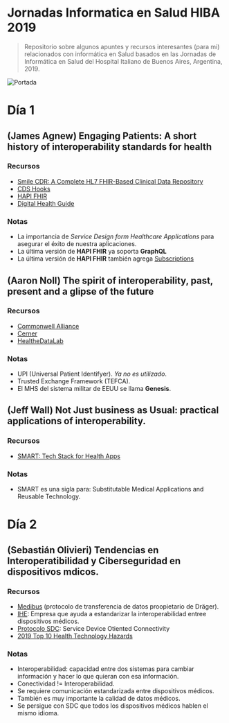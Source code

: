 # Jornadas Informatica en Salud HIBA 2019
> Repositorio sobre algunos apuntes y recursos interesantes (para mi) relacionados con informática en Salud basados en las Jornadas de Informática en Salud del Hospital Italiano de Buenos Aires, Argentina, 2019.

![Portada](https://www.hospitalitaliano.org.ar/multimedia/archivos/noticias_archivos/149/banners/149_bannerjornadas2019.png)

# Día 1

## (James Agnew) Engaging Patients: A short history of interoperability standards for health

### Recursos
* [Smile CDR: A Complete HL7 FHIR-Based Clinical Data Repository](https://smilecdr.com/)
* [CDS Hooks](https://cds-hooks.org/)
* [HAPI FHIR](https://hapifhir.io/)
* [Digital Health Guide](https://digitalhealthguide.com.au/DHG/Welcome/)

### Notas   
* La importancia de _Service Design form Healthcare Applications_ para asegurar el éxito de nuestra aplicaciones.
* La última versión de **HAPI FHIR** ya soporta **GraphQL**
* La última versión de **HAPI FHIR** también agrega [Subscriptions](https://www.hl7.org/fhir/subscription.html)

## (Aaron Noll) The spirit of interoperability, past, present and a glipse of the future

### Recursos
* [Commonwell Alliance](https://www.commonwellalliance.org/)
* [Cerner](https://www.cerner.com/)
* [HealtheDataLab](https://www.cerner.com/gb/en/pages/healthedatalab-improving-population-health-with-a-secure-next-generation-research-tool)

### Notas
* UPI (Universal Patient Identifyer). _Ya no es utilizado_.
* Trusted Exchange Framework (TEFCA).
* El MHS del sistema militar de EEUU se llama **Genesis**.

## (Jeff Wall) Not Just business as Usual: practical applications of interoperability.

### Recursos
* [SMART: Tech Stack for Health Apps](https://docs.smarthealthit.org/)

### Notas
* SMART es una sigla para: Substitutable Medical Applications and Reusable Technology.

# Día 2

## (Sebastián Olivieri) Tendencias en Interoperatibilidad y Ciberseguridad en dispositivos mdicos.

### Recursos
* [Medibus](https://www.draeger.com/en_aunz/Hospital/Online-Services/Data-Communication-Protocols) (protocolo de transferencia de datos proopietario de Dräger).
* [IHE](https://www.ihe.net/): Empresa que ayuda a estandarizar la interoperabilidad entree dispositivos médicos.
* [Protocolo SDC](https://en.wikipedia.org/wiki/IEEE_11073_service-oriented_device_connectivity): Service Device Otiented Connectivity
* [2019 Top 10 Health Technology Hazards](https://www.ecri.org/Resources/Whitepapers_and_reports/Haz_19.pdf)

### Notas
* Interoperabilidad: capacidad entre dos sistemas para cambiar información y hacer lo que quieran con esa información.
* Conectividad != Interoperabilidad.
* Se requiere comunicación estandarizada entre dispositivos médicos.
* También es muy importante la calidad de datos médicos.
* Se persigue con SDC que todos los dispositivos médicos hablen el mismo idioma.